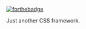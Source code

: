 [![forthebadge](http://forthebadge.com/badges/fuck-it-ship-it.svg)](http://forthebadge.com)

Just another CSS framework.